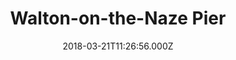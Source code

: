---
date: 2018-03-21T11:26:56.000Z
title: Walton-on-the-Naze Pier
latitude: 51.84659631744217
longitude: 1.2721866285776608
category: checkin
---